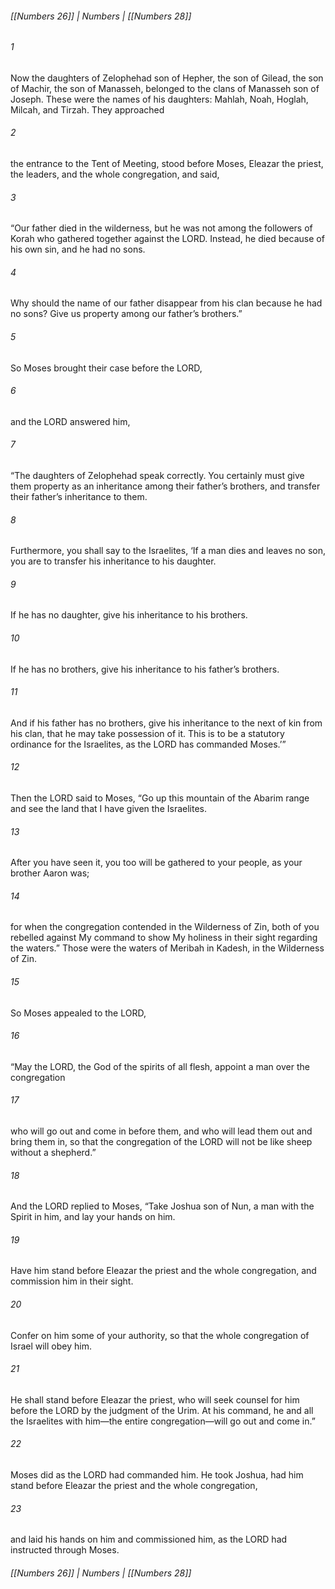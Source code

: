 ###### [[Numbers 26]] | Numbers | [[Numbers 28]]

###### 1
Now the daughters of Zelophehad son of Hepher, the son of Gilead, the son of Machir, the son of Manasseh, belonged to the clans of Manasseh son of Joseph. These were the names of his daughters: Mahlah, Noah, Hoglah, Milcah, and Tirzah. They approached
###### 2
the entrance to the Tent of Meeting, stood before Moses, Eleazar the priest, the leaders, and the whole congregation, and said,
###### 3
“Our father died in the wilderness, but he was not among the followers of Korah who gathered together against the LORD. Instead, he died because of his own sin, and he had no sons.
###### 4
Why should the name of our father disappear from his clan because he had no sons? Give us property among our father’s brothers.”
###### 5
So Moses brought their case before the LORD,
###### 6
and the LORD answered him,
###### 7
“The daughters of Zelophehad speak correctly. You certainly must give them property as an inheritance among their father’s brothers, and transfer their father’s inheritance to them.
###### 8
Furthermore, you shall say to the Israelites, ‘If a man dies and leaves no son, you are to transfer his inheritance to his daughter.
###### 9
If he has no daughter, give his inheritance to his brothers.
###### 10
If he has no brothers, give his inheritance to his father’s brothers.
###### 11
And if his father has no brothers, give his inheritance to the next of kin from his clan, that he may take possession of it. This is to be a statutory ordinance for the Israelites, as the LORD has commanded Moses.’”
###### 12
Then the LORD said to Moses, “Go up this mountain of the Abarim range and see the land that I have given the Israelites.
###### 13
After you have seen it, you too will be gathered to your people, as your brother Aaron was;
###### 14
for when the congregation contended in the Wilderness of Zin, both of you rebelled against My command to show My holiness in their sight regarding the waters.” Those were the waters of Meribah in Kadesh, in the Wilderness of Zin.
###### 15
So Moses appealed to the LORD,
###### 16
“May the LORD, the God of the spirits of all flesh, appoint a man over the congregation
###### 17
who will go out and come in before them, and who will lead them out and bring them in, so that the congregation of the LORD will not be like sheep without a shepherd.”
###### 18
And the LORD replied to Moses, “Take Joshua son of Nun, a man with the Spirit in him, and lay your hands on him.
###### 19
Have him stand before Eleazar the priest and the whole congregation, and commission him in their sight.
###### 20
Confer on him some of your authority, so that the whole congregation of Israel will obey him.
###### 21
He shall stand before Eleazar the priest, who will seek counsel for him before the LORD by the judgment of the Urim. At his command, he and all the Israelites with him—the entire congregation—will go out and come in.”
###### 22
Moses did as the LORD had commanded him. He took Joshua, had him stand before Eleazar the priest and the whole congregation,
###### 23
and laid his hands on him and commissioned him, as the LORD had instructed through Moses.

###### [[Numbers 26]] | Numbers | [[Numbers 28]]
